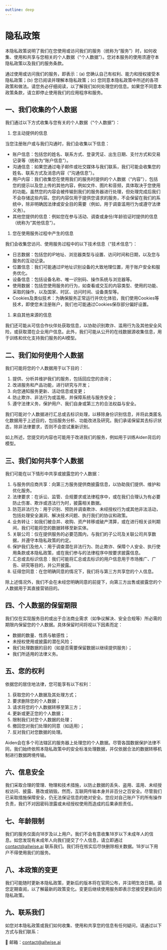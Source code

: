 ```yaml
---
outline: deep
---
```


# 隐私政策

本隐私政策说明了我们在您使用或访问我们的服务（统称为“服务”）时，如何收集、使用和共享与您相关的个人数据（“个人数据”）。您对本服务的使用须遵守本隐私政策以及我们的服务条款。

通过使用或访问我们的服务，即表示：(a) 您确认自己有权利、能力和授权接受本隐私政策；(b) 您已阅读并理解本隐私政策；(c) 您同意本隐私政策中所述的各项政策和做法。请您务必仔细阅读，以了解我们如何处理您的信息。如果您不同意本政策条款，请立即停止使用我们的应用程序和服务。

## 一、我们收集的个人数据

我们通过以下方式收集与您有关的个人数据（“个人数据”）：

1. 您主动提供的信息

当您注册账户或与我们沟通时，我们会收集以下信息：

- 账户信息：包括您的姓名、联系方式、登录凭证、出生日期、支付方式和交易记录等（统称为“账户信息”）。
- 沟通信息：如果您通过电子邮件或社交媒体与我们联系，我们可能会收集您的姓名、联系方式及消息内容（“沟通信息”）。
- 用户内容：我们收集您在使用我们的服务时提供的个人数据（“内容”），包括您的提示以及您上传的其他内容，例如文件、图片和音频，具体取决于您使用的功能。虽然您的内容会被传输到我们的服务器进行处理，但处理完成后我们不会存储这些内容。您的内容仅用于提供您请求的服务，不会保留在我们的系统中，除非明确因法律或安全目的需要（例如，用于调查滥用行为或遵守法律义务）。
- 其他您提供的信息：例如您在参与活动、调查或身份/年龄验证时提供的信息（统称为“其他信息”）。
1. 您在使用服务过程中产生的信息

我们会收集您访问、使用服务过程中的以下技术信息（“技术信息”）：

- 日志数据：包括您的IP地址、浏览器类型与设置、访问时间和日期，以及您与服务的互动记录。
- 位置信息：我们可能通过IP地址识别设备的大致地理位置，用于账户安全和服务优化。
- 设备信息：包括设备名称、唯一识别码、操作系统与浏览器等。
- 使用数据：包括您使用服务的行为，如查看或交互的内容类型、使用的功能、采取的操作，以及国家、时区、访问时间、设备类型等。
- Cookies及类似技术：为确保服务正常运行并优化体验，我们使用Cookies等技术，即使您未注册账户，我们也可能通过Cookies保存部分偏好设置。
1. 来自其他来源的信息

我们还可能从可信合作伙伴处获取信息，以协助识别欺诈、滥用行为及其他安全风险，或获取潜在企业用户信息。此外，我们可能从公开的在线数据源收集信息，用于训练和优化支持我们服务的AI模型。

## 二、我们如何使用个人数据

我们可能将您的个人数据用于以下目的：

1. 提供、分析并维护我们的服务，包括回应您的咨询；
2. 改进服务和产品功能，进行研究与开发；
3. 向您通知服务更新、活动信息或变更；
4. 防止欺诈、非法行为或滥用，并保障系统与服务安全；
5. 遵守法律义务，保护用户、我们自身或第三方的合法权益与安全。

我们可能对个人数据进行汇总或去标识处理，以移除身份识别信息，并将此类匿名化数据用于上述目的，包括服务分析、功能改进及研究。我们承诺保留其去标识状态，除非法律要求，否则不会尝试重新识别。

如上所述，您提交的内容也可能用于改进我们的服务，例如用于训练Aiden背后的模型。

## 三、我们如何共享个人数据

我们可能在以下情形中共享或披露您的个人数据：

1. 与服务供应商共享：向第三方服务提供商披露信息，以协助我们提供、维护和优化服务。
2. 法律要求：在诉讼、监管、合规要求或法律程序中，或在我们合理认为有必要防止伤害、欺诈或违法行为时，披露相关数据。
3. 防范非法行为：用于识别、预防并调查欺诈、未经授权行为或其他非法活动，包括处理安全漏洞、解决技术问题、执行我们的协议和政策。
4. 业务转让：如我们被合并、收购、资产转移或破产清算，或在进行相关谈判期间，我们可能将您的数据转移至新实体。
5. 关联公司：仅在提供服务的必要范围内，与我们的子公司及关联公司共享数据，并遵守本隐私政策的约定。
6. 保护我们及他人：用于调查潜在非法行为、防止欺诈、保障个人安全、执行使用条款或本隐私政策，或在我们参与的法律程序中按要求披露信息。
7. 汇总或去标识信息：我们可能将汇总或去标识的用户信息用于市场推广、广告、研究等目的，并公开披露。
8. 征得您同意：在您明确同意的情况下，我们将与第三方共享您的个人信息。

除上述情况外，我们不会在未经您明确同意的前提下，向第三方出售或披露您的个人数据用于其直接营销目的。

## 四、个人数据的保留期限

我们仅在实现服务目的或出于合法商业需求（如争议解决、安全合规等）所必需的期限内保留您的个人数据。具体保留时间将视以下因素而定：

- 数据的数量、性质与敏感性；
- 未授权使用或披露的潜在风险；
- 我们处理数据的目的（如是否需要保留数据以继续提供服务）；
- 我们所适用的法律义务。

## 五、您的权利

依据您的居住地法律，您可能享有以下权利：

1. 获取您的个人数据及其处理方式；
2. 要求删除您的个人数据；
3. 请求将您的个人数据转移至第三方；
4. 更新或更正您的个人数据；
5. 限制我们对您个人数据的处理；
6. 撤回您对我们处理的同意（如适用）；
7. 反对我们对您数据的处理。

Aiden会在多个司法辖区的服务器上处理您的个人数据。尽管各国数据保护法律不同，我们始终依照本隐私政策中的安全标准处理数据，并仅依据合法的数据转移机制进行数据跨境传输。

## 六、信息安全

我们采取合理的管理、物理和技术措施，以防止数据的丢失、盗用、滥用、未经授权访问、披露、篡改或销毁。然而，互联网传输本身并非百分之百安全。尽管我们已采取措施保障安全，仍无法保证信息的绝对安全。您应对自己账户下的所有操作负责，我们不对因密码泄露或未经授权使用而造成的后果承担责任。

## 七、年龄限制

我们的服务仅面向18岁及以上用户。我们不会有意收集18岁以下未成年人的信息。如您发现有未成年人向我们提交了个人信息，请立即通过 [contact@allwise.ai](mailto:contact@allwise.ai) 联系我们。我们将在核实后尽快删除相关数据。18岁以下用户不得使用我们的服务。

## 八、本政策的变更

我们可能随时更新本隐私政策，更新后的版本将在官网公布，并注明生效日期。请您定期查阅，以了解最新的政策变化。变更后继续使用服务即表示您接受更新后的隐私政策。

## 九、联系我们

如您对本隐私政策或我们如何收集、使用和共享您的信息有任何疑问，请通过以下方式与我们联系：

📧 邮箱：[contact@allwise.ai](mailto:contact@allwise.ai)
